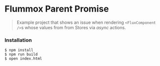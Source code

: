 # Flummox Parent Promise

> Example project that shows an issue when rendering `<FluxComponent />`s whose values
> from from Stores via _async_ actions.

### Installation

```shell
$ npm install
$ npm run build
$ open index.html
```
